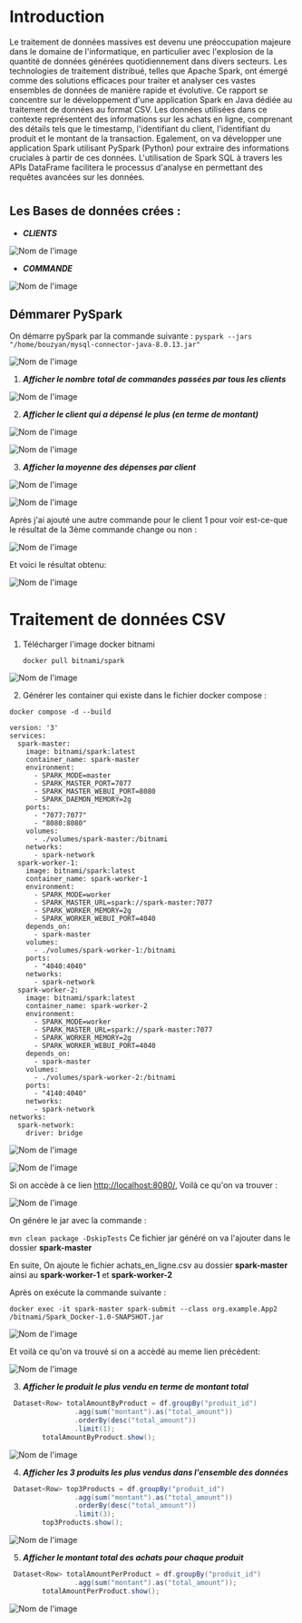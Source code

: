 # Introduction 
Le traitement de données massives est devenu une préoccupation majeure dans le domaine de l'informatique, en particulier avec l'explosion de la quantité de données générées quotidiennement dans divers secteurs. Les technologies de traitement distribué, telles que Apache Spark, ont émergé comme des solutions efficaces pour traiter et analyser ces vastes ensembles de données de manière rapide et évolutive.
Ce rapport se concentre sur le développement d'une application Spark en Java dédiée au traitement de données au format CSV. Les données utilisées dans ce contexte représentent des informations sur les achats en ligne, comprenant des détails tels que le timestamp, l'identifiant du client, l'identifiant du produit et le montant de la transaction. Egalement, on va  développer une application Spark utilisant PySpark (Python) pour extraire des informations cruciales à partir de ces données. L'utilisation de Spark SQL à travers les APIs DataFrame facilitera le processus d'analyse en permettant des requêtes avancées sur les données.

# 
## Les Bases de données crées : 
- ***CLIENTS***
  
![Nom de l'image](/captures/CLIENTS.PNG)

- ***COMMANDE***

![Nom de l'image](/captures/Commandes.PNG)

## Démmarer PySpark 
On démarre pySpark par la commande suivante : 
``
pyspark --jars "/home/bouzyan/mysql-connector-java-8.0.13.jar"
``

![Nom de l'image](/captures/démarrer_pyspark.PNG)

1. ***Afficher le nombre total de commandes passées par tous les clients***

![Nom de l'image](/captures/df1.PNG)

2. ***Afficher le client qui a dépensé le plus (en terme de montant)***

![Nom de l'image](/captures/df2.PNG)

![Nom de l'image](/captures/resDF1.PNG)

3. ***Afficher la moyenne des dépenses par client***

![Nom de l'image](/captures/df3.PNG)

![Nom de l'image](/captures/resDF3.PNG)

Après j'ai ajouté une autre commande pour le client 1 pour voir est-ce-que le résultat de la 3ème commande change ou non : 

![Nom de l'image](/captures/ajouterCo.PNG)

Et voici le résultat obtenu:

![Nom de l'image](/captures/res.PNG)

# Traitement de données CSV

1. Télécharger  l'image docker bitnami

   ``
   docker pull bitnami/spark
   ``
   
![Nom de l'image](/captures/bitnami.PNG)

2. Générer les container qui existe dans le fichier docker compose :

``
docker compose -d --build
``

```docker
version: '3'
services:
  spark-master:
    image: bitnami/spark:latest
    container_name: spark-master
    environment:
      - SPARK_MODE=master
      - SPARK_MASTER_PORT=7077
      - SPARK_MASTER_WEBUI_PORT=8080
      - SPARK_DAEMON_MEMORY=2g 
    ports:
      - "7077:7077"
      - "8080:8080"
    volumes:
      - ./volumes/spark-master:/bitnami
    networks:
      - spark-network
  spark-worker-1:
    image: bitnami/spark:latest
    container_name: spark-worker-1
    environment:
      - SPARK_MODE=worker
      - SPARK_MASTER_URL=spark://spark-master:7077
      - SPARK_WORKER_MEMORY=2g  
      - SPARK_WORKER_WEBUI_PORT=4040
    depends_on:
      - spark-master
    volumes:
      - ./volumes/spark-worker-1:/bitnami
    ports:
      - "4040:4040"  
    networks:
      - spark-network
  spark-worker-2:
    image: bitnami/spark:latest
    container_name: spark-worker-2
    environment:
      - SPARK_MODE=worker
      - SPARK_MASTER_URL=spark://spark-master:7077
      - SPARK_WORKER_MEMORY=2g 
      - SPARK_WORKER_WEBUI_PORT=4040
    depends_on:
      - spark-master
    volumes:
      - ./volumes/spark-worker-2:/bitnami
    ports:
      - "4140:4040"  
    networks:
      - spark-network
networks:
  spark-network:
    driver: bridge
```

![Nom de l'image](/captures/starts.PNG)

![Nom de l'image](/captures/dockerSpark.PNG)


Si on accède à ce lien [http://localhost:8080/](http://localhost:8080/),  Voilà ce qu'on va trouver :

![Nom de l'image](/captures/spark1.PNG)

On génére le jar avec la commande : 

``
mvn clean package -DskipTests
``
Ce fichier jar généré on va l'ajouter dans le dossier  **spark-master**

En suite, On ajoute le fichier achats_en_ligne.csv au dossier **spark-master** ainsi au **spark-worker-1** et **spark-worker-2**

Après on exécute la commande suivante :

``
docker exec -it spark-master spark-submit --class org.example.App2 /bitnami/Spark_Docker-1.0-SNAPSHOT.jar
``

![Nom de l'image](/captures/cccc.PNG)

Et voilà ce qu'on va trouvé si on a accèdé au meme lien précèdent: 

![Nom de l'image](/captures/spark2.PNG)

3. ***Afficher le produit le plus vendu en terme de montant total***

```java
 Dataset<Row> totalAmountByProduct = df.groupBy("produit_id")
                .agg(sum("montant").as("total_amount"))
                .orderBy(desc("total_amount"))
                .limit(1);
        totalAmountByProduct.show();
```
![Nom de l'image](/captures/111.PNG)

4. ***Afficher les 3 produits les plus vendus dans l'ensemble des données***
   
```java
 Dataset<Row> top3Products = df.groupBy("produit_id")
                .agg(sum("montant").as("total_amount"))
                .orderBy(desc("total_amount"))
                .limit(3);
        top3Products.show();
```
![Nom de l'image](/captures/22.PNG)

5. ***Afficher le montant total des achats pour chaque produit***

```java
 Dataset<Row> totalAmountPerProduct = df.groupBy("produit_id")
                .agg(sum("montant").as("total_amount"));
        totalAmountPerProduct.show();
```

![Nom de l'image](/captures/33.PNG)






